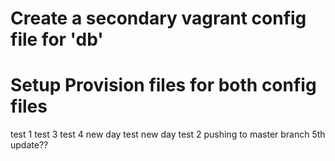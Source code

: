 

# Create a secondary vagrant config file for 'db'

# Setup Provision files for both config files

test 1
test 3
test 4
new day test
new day test 2
pushing to master branch
5th update??
